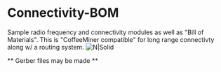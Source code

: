 # Connectivity-BOM
Sample radio frequency and connectivity modules as well as "Bill of Materials". This is "CoffeeMiner compatible" for long range connectivty along w/ a routing system.
![N|Solid](https://i.imgur.com/1mSVxAT.png)

** Gerber files may be made **
